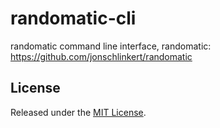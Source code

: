 # randomatic-cli

randomatic command line interface, randomatic: https://github.com/jonschlinkert/randomatic

## License

Released under the [MIT License](./LICENSE).
